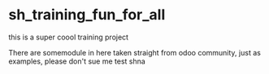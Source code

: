 # sh_training_fun_for_all
this is a super coool training project 

There are somemodule in here taken straight from odoo community, just as examples, please don't sue me
test
shna
